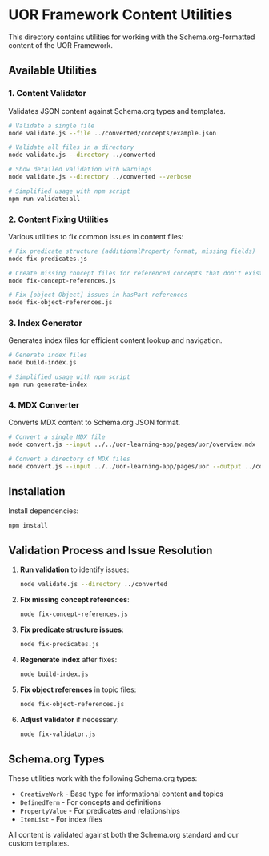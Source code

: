 # UOR Framework Content Utilities

This directory contains utilities for working with the Schema.org-formatted content of the UOR Framework.

## Available Utilities

### 1. Content Validator

Validates JSON content against Schema.org types and templates.

```bash
# Validate a single file
node validate.js --file ../converted/concepts/example.json

# Validate all files in a directory
node validate.js --directory ../converted

# Show detailed validation with warnings
node validate.js --directory ../converted --verbose

# Simplified usage with npm script
npm run validate:all
```

### 2. Content Fixing Utilities

Various utilities to fix common issues in content files:

```bash
# Fix predicate structure (additionalProperty format, missing fields)
node fix-predicates.js

# Create missing concept files for referenced concepts that don't exist
node fix-concept-references.js

# Fix [object Object] issues in hasPart references
node fix-object-references.js
```

### 3. Index Generator

Generates index files for efficient content lookup and navigation.

```bash
# Generate index files
node build-index.js

# Simplified usage with npm script
npm run generate-index
```

### 4. MDX Converter

Converts MDX content to Schema.org JSON format.

```bash
# Convert a single MDX file
node convert.js --input ../../uor-learning-app/pages/uor/overview.mdx

# Convert a directory of MDX files
node convert.js --input ../../uor-learning-app/pages/uor --output ../converted
```

## Installation

Install dependencies:

```bash
npm install
```

## Validation Process and Issue Resolution

1. **Run validation** to identify issues:
   ```bash
   node validate.js --directory ../converted
   ```

2. **Fix missing concept references**:
   ```bash
   node fix-concept-references.js
   ```

3. **Fix predicate structure issues**:
   ```bash
   node fix-predicates.js
   ```

4. **Regenerate index** after fixes:
   ```bash
   node build-index.js
   ```

5. **Fix object references** in topic files:
   ```bash
   node fix-object-references.js
   ```

6. **Adjust validator** if necessary:
   ```bash
   node fix-validator.js
   ```

## Schema.org Types

These utilities work with the following Schema.org types:

- `CreativeWork` - Base type for informational content and topics
- `DefinedTerm` - For concepts and definitions
- `PropertyValue` - For predicates and relationships
- `ItemList` - For index files

All content is validated against both the Schema.org standard and our custom templates.
